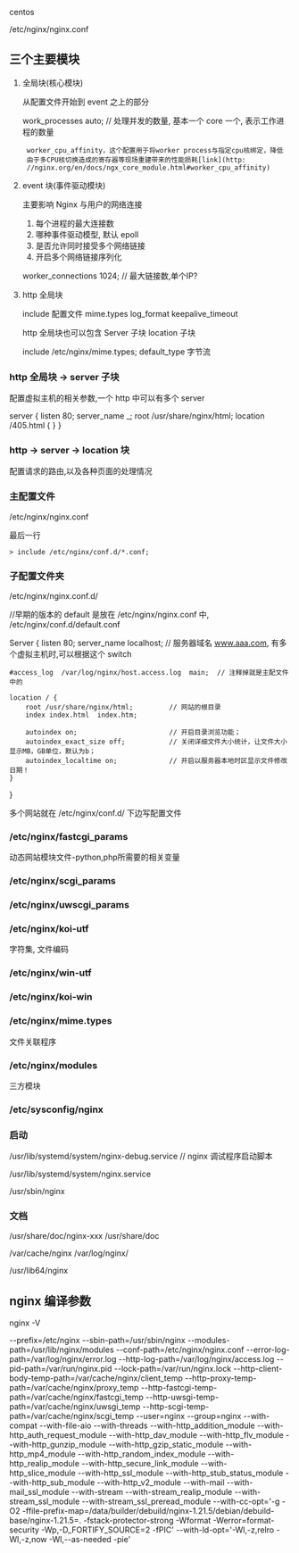 centos


/etc/nginx/nginx.conf

## 三个主要模块

1. 全局块(核心模块)
    
    从配置文件开始到 event 之上的部分

    work_processes  auto;                  // 处理并发的数量, 基本一个 core 一个, 表示工作进程的数量

        worker_cpu_affinity，这个配置用于将worker process与指定cpu核绑定，降低
        由于多CPU核切换造成的寄存器等现场重建带来的性能损耗[link](http:
        //nginx.org/en/docs/ngx_core_module.html#worker_cpu_affinity)


2. event 块(事件驱动模块)

    主要影响 Nginx 与用户的网络连接

    1. 每个进程的最大连接数
    2. 哪种事件驱动模型, 默认 epoll
    3. 是否允许同时接受多个网络链接
    4. 开启多个网络链接序列化

    worker_connections 1024;                // 最大链接数,单个IP?


3. http 全局块

    include 配置文件
    mime.types
    log_format
    keepalive_timeout


    http 全局块也可以包含 Server 子块 location 子块

    include /etc/nginx/mime.types;
    default_type    字节流

### http 全局块 -> server 子块

配置虚拟主机的相关参数,一个 http 中可以有多个 server

server {
    listen  80;
    server_name _;
    root /usr/share/nginx/html;
    location /405.html {
    }
}

### http -> server -> location 块

配置请求的路由,以及各种页面的处理情况


### 主配置文件

/etc/nginx/nginx.conf

最后一行

    > include /etc/nginx/conf.d/*.conf;

### 子配置文件夹

/etc/nginx/nginx.conf.d/

//早期的版本的 default 是放在 /etc/nginx/nginx.conf 中, 
/etc/nginx/conf.d/default.conf 


Server {
    listen 80;
    server_name localhost;      // 服务器域名 www.aaa.com, 有多个虚拟主机时,可以根据这个 switch
    

    #access_log  /var/log/nginx/host.access.log  main;  // 注释掉就是主配文件中的

    location / {
        root /usr/share/nginx/html;         // 网站的根目录
        index index.html  index.htm;

        autoindex on;                       // 开启目录浏览功能；
        autoindex_exact_size off;           // 关闭详细文件大小统计，让文件大小显示MB，GB单位，默认为b；
        autoindex_localtime on;             // 开启以服务器本地时区显示文件修改日期！
    }
}

多个网站就在 /etc/nginx/conf.d/ 下边写配置文件


### /etc/nginx/fastcgi_params

动态网站模块文件-python,php所需要的相关变量

### /etc/nginx/scgi_params

### /etc/nginx/uwscgi_params

### /etc/nginx/koi-utf

字符集, 文件编码

### /etc/nginx/win-utf

### /etc/nginx/koi-win

### /etc/nginx/mime.types

文件关联程序


### /etc/nginx/modules

三方模块

### /etc/sysconfig/nginx


### 启动

/usr/lib/systemd/system/nginx-debug.service     // nginx 调试程序启动脚本

/usr/lib/systemd/system/nginx.service

/usr/sbin/nginx


### 文档

/usr/share/doc/nginx-xxx
/usr/share/doc



/var/cache/nginx
/var/log/nginx/

/usr/lib64/nginx




## nginx 编译参数

nginx -V

--prefix=/etc/nginx
--sbin-path=/usr/sbin/nginx
--modules-path=/usr/lib/nginx/modules
--conf-path=/etc/nginx/nginx.conf
--error-log-path=/var/log/nginx/error.log
--http-log-path=/var/log/nginx/access.log
--pid-path=/var/run/nginx.pid
--lock-path=/var/run/nginx.lock
--http-client-body-temp-path=/var/cache/nginx/client_temp
--http-proxy-temp-path=/var/cache/nginx/proxy_temp
--http-fastcgi-temp-path=/var/cache/nginx/fastcgi_temp
--http-uwsgi-temp-path=/var/cache/nginx/uwsgi_temp
--http-scgi-temp-path=/var/cache/nginx/scgi_temp
--user=nginx
--group=nginx
--with-compat
--with-file-aio
--with-threads
--with-http_addition_module
--with-http_auth_request_module
--with-http_dav_module
--with-http_flv_module
--with-http_gunzip_module
--with-http_gzip_static_module
--with-http_mp4_module
--with-http_random_index_module
--with-http_realip_module
--with-http_secure_link_module
--with-http_slice_module
--with-http_ssl_module
--with-http_stub_status_module
--with-http_sub_module
--with-http_v2_module
--with-mail
--with-mail_ssl_module
--with-stream
--with-stream_realip_module
--with-stream_ssl_module
--with-stream_ssl_preread_module
--with-cc-opt='-g
-O2
-ffile-prefix-map=/data/builder/debuild/nginx-1.21.5/debian/debuild-base/nginx-1.21.5=.
-fstack-protector-strong
-Wformat
-Werror=format-security
-Wp,-D_FORTIFY_SOURCE=2
-fPIC'
--with-ld-opt='-Wl,-z,relro
-Wl,-z,now
-Wl,--as-needed
-pie'
